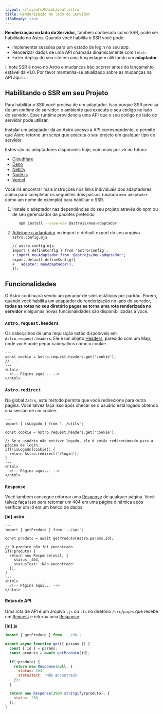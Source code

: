 ```yaml
---
layout: ~/layouts/MainLayout.astro
title: Renderização no lado do Servidor
i18nReady: true
---
```


**Renderização no lado do Servidor**, também conhecido como SSR, pode ser habilitado no Astro. Quando você habilita o SSR você pode:
- Implementar sessões para um estado de login no seu app.
- Renderizar dados de uma API chamada dinamicamente com `fetch`.
- Fazer deploy do seu site em uma hospedagem utilizando um **adaptador**. 

:::note
SSR é novo no Astro e mudanças irão ocorrer antes do lançamento estável da v1.0. Por favor mantenha-se atualizado sobre as mudanças na API aqui.
:::


## Habilitando o SSR em seu Projeto

Para habilitar o SSR você precisa de um adaptador. Isso porque SSR precisa de um _runtime_ do servidor: o ambiente que executa o seu código no lado do servidor. Esse runtime providencia uma API que o seu código no lado do servidor pode utilizar. 

Instalar um adaptador dá ao Astro acesso à API correspondente, e permite que Astro retorne um script que executa o seu projeto em qualquer tipo de servidor.

Estes são os adaptadores disponíveis hoje, com mais por vir no futuro:

- [Cloudflare](https://github.com/withastro/astro/tree/main/packages/integrations/cloudflare)
- [Deno](https://github.com/withastro/astro/tree/main/packages/integrations/deno)
- [Netlify](https://github.com/withastro/astro/tree/main/packages/integrations/netlify)
- [Node.js](https://github.com/withastro/astro/tree/main/packages/integrations/node)
- [Vercel](https://github.com/withastro/astro/tree/main/packages/integrations/vercel)

Você irá encontrar mais instruções nos links individuais dos adaptadores acima para completar os seguintes dois passos (usando `meu-adaptador` como um nome de exemplo) para habilitar o SSR.
1. Instale o adaptador nas dependências do seu projeto através do npm ou de seu gerenciador de pacotes preferido

   ```bash
      npm install --save-dev @astrojs/meu-adaptador
    ```

1. [Adicione o adaptador](/pt-BR/reference/configuration-reference/) no import e default export do seu arquivo `astro.config.mjs`

    ```diff
    // astro.config.mjs
    import { defineConfig } from 'astro/config';
    + import meuAdaptador from '@astrojs/meu-adaptador';
    export default defineConfig({
    +   adapter: meuAdaptador(),
    });
    ```

## Funcionalidades

O Astro continuará sendo um gerador de sites estáticos por padrão. Porém, quando você habilita um adaptador de renderização no lado do servidor, **todas as rotas no seu diretório pages se torna uma rota renderizada no servidor** e algumas novas funcionalidades são disponibilizadas a você.

### `Astro.request.headers`

Os cabeçalhos de uma requisição estão disponíveis em `Astro.request.headers`. Ele é um objeto [Headers](https://developer.mozilla.org/en-US/docs/Web/API/Headers), parecido com um Map, onde você pode pegar cabeçalhos como o cookie.

```astro
---
const cookie = Astro.request.headers.get('cookie');
// ...
---
<html>
  <!-- Página aqui... -->
</html>
```

### `Astro.redirect`

Na global `Astro`, este método permite que você redirecione para outra página. Você talvez faça isso após checar se o usuário está logado obtendo sua sessão de um cookie.

```astro
---
import { isLogado } from '../utils';

const cookie = Astro.request.headers.get('cookie');

// Se o usuário não estiver logado, ele é então redirecionado para a página de login.
if(!isLogado(cookie)) {
  return Astro.redirect('/login');
}
---
<html>
  <!-- Página aqui... -->
</html>
```

### `Response`

Você também consegue retornar uma [Response](https://developer.mozilla.org/pt-BR/docs/Web/API/Response) de qualquer página. Você talvez faça isso para retornar um 404 em uma página dinâmica após verificar um id em um banco de dados.

__[id].astro__

```astro
---
import { getProduto } from '../api';

const produto = await getProduto(Astro.params.id);

// O produto não foi encontrado
if(!produto) {
  return new Response(null, {
    status: 404,
    statusText: 'Não encontrado'
  });
}
---
<html>
  <!-- Página aqui... -->
</html>
```

#### Rotas de API

Uma rota de API é um arquivo `.js` ou `.ts` no diretório `/src/pages` que recebe um [Request](https://developer.mozilla.org/pt-BR/docs/Web/API/Request) e retorna uma [Response](https://developer.mozilla.org/pt-BR/docs/Web/API/Response).

__[id].js__
```js
import { getProduto } from '../db';

export async function get({ params }) {
  const { id } = params;
  const produto = await getProduto(id);

  if(!produto) {
    return new Response(null, {
      status: 404,
      statusText: 'Não encontrado'
    });
  }

  return new Response(JSON.stringify(produto), {
    status: 200
  });
}
```
